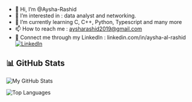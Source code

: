 - 👋 Hi, I’m @Aysha-Rashid
- 👀 I’m interested in : data analyst and networking.
- 🌱 I’m currently learning C, C++, Python, Typescript and many more
- 📫 How to reach me : aysharashid2019@gmail.com
- 🙌 Connect me through my LinkedIn : linkedin.com/in/aysha-al-rashid [![LinkedIn](https://img.shields.io/badge/LinkedIn-blue?logo=linkedin)](https://linkedin.com/in/aysha-al-rashid)


## 📊 GitHub Stats

![My GitHub Stats](https://github-readme-stats.vercel.app/api?username=aysha-rashid&show_icons=true&theme=onedark)

![Top Languages](https://github-readme-stats.vercel.app/api/top-langs/?username=aysha-rashid&layout=compact&theme=onedark)
